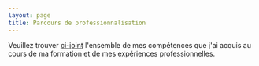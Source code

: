 ```yaml
---
layout: page
title: Parcours de professionnalisation
---
```


Veuillez trouver [ci-joint](https://drive.google.com/file/d/1F2Ndgj5vvlWvVB9IBK7F7FUn2aNlGTUE/view?usp=sharing) l'ensemble de mes compétences que j'ai acquis au cours de ma formation et de mes expériences professionnelles.

